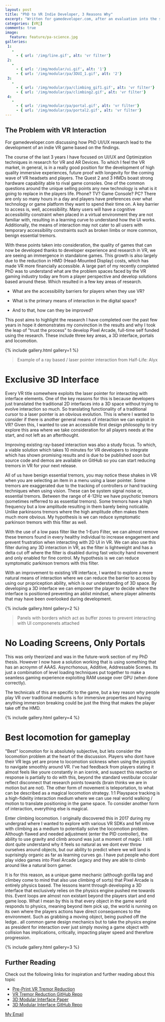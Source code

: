 ```yaml
---
layout: post
title: "PhD to VR Indie Developer, 3 Reasons Why"
excerpt: "Written for gamedeveloper.com, after an evaluation into the state of the VR, it appears VR early adoption phase is coming to an end. From the technical potential and immpressive array of worlds at this years VRKet, quality of VR development frameworks and new research into VR interfaces helping guide player expectations, the recent annoucement of future HMDs from Meta and Google comes as no suprise.."
categories: [VR🥽]
comments: true
image:
  feature: feature/pa-science.jpg
galleries:
 1:
   -
     - { url: '/img/line.gif', alt: 'vr filter'}
 2:
   -
     - { url: '/img/modular/ui.gif', alt: '1'}
     - { url: '/img/modular/pa/3DUI_1.gif', alt: '2'}
 3:
   -
     - { url: '/img/modular/pa/climbing_gif1.gif', alt: 'vr filter'}
     - { url: '/img/modular/pa/climbing2.gif', alt: 'vr filter'}
 4:
   -
     - { url: '/img/modular/pa/portal.gif', alt: 'vr filter'}
     - { url: '/img/modular/pa/portal2.gif', alt: 'vr filter'}
---
```


## The Problem with VR Interaction
For gamedeveloper.com discussing how PhD UI/UX research lead to the development of an indie VR game based on the findings. 

The course of the last 3 years I have focused on UI/UX and Optimization techniques in research for VR and AR Devices. To which I feel the VR market, in general, is in a really good position for the development of high quality immersive experiences, future proof with longevity for the coming wave of VR headsets and players. The Quest 2 and 3 HMDs boast strong hardware capability able to rival game consoles. One of the common questions around the unique selling points any new technology is what is it going to replace in the players life. Phone? TV? Game Console? PC? There are only so many hours in a day and players have preferences over what technology or game platform they want to spend their time on. A key barrier to access is, well, accessibility. Many users will have a cognitive accessibility constraint when placed in a virtual environment they are not familiar with, resulting in a learning curve to understand how the UI works. Additionally, the means of interaction may not cater to all users with temporary accessibility constraints such as broken limbs or more common, benign essential tremors.

With these points taken into consideration, the quality of games that can now be developed thanks to developer experience and research in VR, we are seeing an immergence in standalone games. This growth is also largely due to the reduction in HMD (Head-Mounted Display) costs, which has made VR more financially accessible. A large part of my recently completed PhD was to understand what are the problem spaces faced by the VR gaming industry today are from a player perspective and develop solutions based around these. Which resulted in a few key areas of research. 

- What are the accessibility barriers for players when they use VR?

- What is the primary means of interaction in the digital space?

- And to that, how can they be improved?


This post aims to highlight the research I have completed over the past few years in hope it demonstrates my convinction in the results and why I took the leap of "trust the process" to develop Pixel Arcade, full-time self funded using the research. These include three key areas, a 3D interface, portals and locomotion.

{% include gallery.html  gallery=1 %}
> Example of a ray based / laser pointer interaction from Half-Life: Alyx

# Exclusive 3D Interface

Every VR title somewhere exploits the laser pointer for interacting with interface elements. One of the key reasons for this is because developers just translated the traditional 2D interfaces into a 3D space without trying to evolve interaction so much. So translating functionality of a traditional cursor to a laser pointer is an obvious evolution. This is where I wanted to consider if there is another general means of interaction we can exploit in VR? Given this, I wanted to use an accessibile first design philosophy to try explore this area where we take consideration for all players needs at the start, and not left as an afterthought.

Improving existing ray-based interaction was also a study focus. To which, a viable solution which takes 10 minutes for VR developers to integrate which has shown promising results and is due to be published soon but source code and demos are available on GitHub so you can start reducing tremors in VR for your next release.  

All of us have benign essential tremors, you may notice these shakes in VR when you are selecting an item in a menu using a laser pointer. Some tremors are exaggerated due to the tracking of controllers or hand tracking techniques when using vision. These can be system signal noise or, essential tremors. Between the range of 4-12Hz we have psychotic tremors (sometimes refferred to as essential tremors). Some tremors have a high frequency but a low amplitude resulting in them barely being noticable. Unlike parkinsons tremors where the high amplitude often makes them much more obvious. My hypothesis is we can reduce symptomatic parkinson tremors with this filter as well.

With the use of a low pass filter like the 1-Euro Filter, we can almost remove these tremors found in every healthy individual to increase engagement and prevent frustration when interacting with 2D UI in VR. We can also use this filter during any 3D interaction in VR, as the filter is lightweight and has a delta cut off where the filter is disabled during fast velocity hand movement and only enabled for fine control. My hypothesis is we can reduce symptomatic parkinson tremors with this filter.

With an improvement to existing VR interface, I wanted to explore a more natural means of interaction where we can reduce the barrier to access by using our propriception ability, which is our understanding of 3D space. By developing a 3D interface we can empower the player to decide where the interface is positioned preventing an ablist mindset, where player ailments that may have been overlooked during development.

{% include gallery.html  gallery=2 %}
> Panels with borders which act as buffer zones to prevent interacting with UI componenets attached

# No Loading Screens, Only Portals

This was only theorized and was in the future-work section of my PhD thesis. However I now have a solution working that is using something that has an acroymn of AAAS. Asyncrhonous, Additive, Addressable Scenes. Its just a combination of level loading techniques put together to make a seamless gaming experience exploiting RAM useage over GPU (when done correctly). 

The technicals of this are specific to the game, but a key reason why people play VR over traditional mediums is for immersive properties and having anything immersion breaking could be just the thing that makes the player take off the HMD. 

{% include gallery.html  gallery=4 %}

# Best locomotion for gameplay

"Best" locomotion for is absolutely subjective, but lets consider the locomotion problem at the heart of the discussion. Players who dont have their VR legs yet are prone to locomotion sickness when using the joystick to navigate smoothly around VR. I've had feedback from players stating it almost feels like youre constantly in an icerink, and suspect this reaction or response is partially to do with this, beyond the standard vestibular occular reflect disconnect that research points towards (brain thinks we are in motion but are not). The other form of movement is teleportation, to what can be described as a magical locomotion strategy. 1:1 Playspace tracking is a high-fidelity interaction medium where we can use real world walking / motion to translate positioning in the game space. To consider another form of interaction, everything else is magical. 

Enter climbing locomotion. I originally discovered this in 2017 during my undergrad where I wanted to explore with various VR SDKs and fell inlove with climbing as a medium to potentially solve the locomotion problem. Although flawed and needed adjustment (enter the PID controller), the ability to use gravity and climb around was just a moment of magic. I still dont quite understand why it feels so natural as we dont ever throw ourselves around objects, but our ability to predict where we will land is suprisingly organic as far as learning curves go. I have put people who dont play video games into Pixel Arcade Legacy and they are able to climb around like a natural born gamer.

It is for this reason, as a unique game mechanic (although gorilla tag and climbey come to mind that also use climbing of sorts) that Pixel Arcade is entirely physics based. The lessons learnt through developing a 3D interface that exclusively relies on the physics engine pushed me towards this. Event loops are almost non existant beyond the players start and end game loop. What I mean by this is that every object in the game world responds to physics, meaning beyond item pick up, the world is running on its own where the players actions have direct consequences to the environment. Such as grabbing a moving object, being pushed off the ledge.. all common game design mechanics but to take the physics engine as president for interaction over just simply moving a game object with collision has implications, critically, impacting player speed and therefore progression.

{% include gallery.html  gallery=3 %}


## Further Reading
Check out the following links for inspiration and further reading about this topic
* [Pre-Print VR Tremor Reduction](https://arxiv.org/abs/2405.07335)
* [VR Tremor Reduction GitHub Repo](https://github.com/corriedotdev/vr-tremor-reduction)
* [3D Modular Interface Paper](https://link.springer.com/chapter/10.1007/978-3-031-35634-6_2)
* [3D Modular Interface GitHub Repo](https://github.com/corriedotdev/vr-modular-3d-gui)


<a href="#" id="emailclick" onclick="replace_email()">My Email</a>

<!-- SCRIPTS HERE -->
<script>
var email;

function add_mailto() {
  const elem = document.getElementById("emailclick");
  elem.href = `mailto:${email}`;
}

function replace_email() {
  // spam prevention
  const domain = "cjgstudio.com";
  const name = [16, 28, 1, 1, 26, 22];
  const xor_with = 115;
  let constructed = "";
  name.forEach(function(i) {
    constructed += String.fromCharCode(i ^ xor_with);
  })
  email = `${constructed}@${domain}`;
  const elem = document.getElementById("emailclick");
  elem.text = email;

  window.setTimeout(add_mailto, 100);
}
</script>